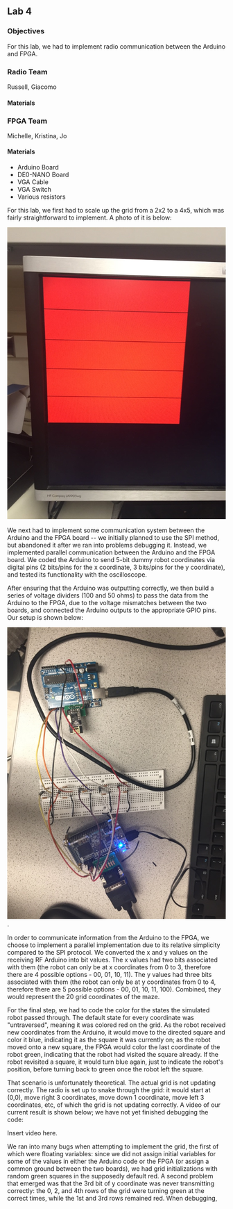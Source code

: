 ## Lab 4

### Objectives

For this lab, we had to implement radio communication between the Arduino and FPGA. 
### Radio Team
Russell, Giacomo

#### Materials


### FPGA Team
Michelle, Kristina, Jo

#### Materials
* Arduino Board
* DE0-NANO Board 
* VGA Cable
* VGA Switch
* Various resistors

For this lab, we first had to scale up the grid from a 2x2 to a 4x5, which was fairly straightforward to implement. A photo of it is below:

![4by5](./images/4by5.jpeg)

We next had to implement some communication system between the Arduino and the FPGA board -- we initially planned to use the SPI method, but abandoned it after we ran into problems debugging it. Instead, we implemented parallel communication between the Arduino and the FPGA board. We coded the Arduino to send 5-bit dummy robot coordinates via digital pins (2 bits/pins for the x coordinate, 3 bits/pins for the y coordinate), and tested its functionality with the oscilloscope.

After ensuring that the Arduino was outputting correctly, we then build a series of voltage dividers (100 and 50 ohms) to pass the data from the Arduino to the FPGA, due to the voltage mismatches between the two boards, and connected the Arduino outputs to the appropriate GPIO pins. Our setup is shown below:

![lab4setup](./images/lab4setup.jpeg).

In order to communicate information from the Arduino to the FPGA, we choose to implement a parallel implementation due to its relative simplicity compared to the SPI protocol.  We converted the x and y values on the receiving RF Arduino into bit values. The x values had two bits associated with them (the robot can only be at x coordinates from 0 to 3, therefore there are 4 possible options - 00, 01, 10, 11). The  y values had three bits associated with them (the robot can only be at y coordinates from 0 to 4, therefore there are 5 possible options - 00, 01, 10, 11, 100). Combined, they would represent the 20 grid coordinates of the maze. 

For the final step, we had to code the color for the states the simulated robot passed through. The default state for every coordinate was "untraversed", meaning it was colored red on the grid. As the robot received new coordinates from the Arduino, it would move to the directed square and color it blue, indicating it as the square it was currently on; as the robot moved onto a new square, the FPGA would color the last coordinate of the robot green, indicating that the robot had visited the square already. If the robot revisited a square, it would turn blue again, just to indicate the robot's position, before turning back to green once the robot left the square. 

That scenario is unfortunately theoretical. The  actual grid is not updating correctly. The radio is set up to snake through the grid: it would start at (0,0), move right 3 coordinates, move down 1 coordinate, move left 3 coordinates, etc, of which the grid is not updating correctly. A video of our current result is shown below; we have not yet finished debugging the code:

Insert video here.

We ran into many bugs when attempting to implement the grid, the first of which were floating variables: since we did not assign initial variables for some of the values in either the Arduino code or the FPGA (or assign a common ground between the two boards), we had grid initializations with random green squares in the supposedly default red. A second problem that emerged was that the 3rd bit of y coordinate was never transmitting correctly: the 0, 2, and 4th rows of the grid were turning green at the correct times, while the 1st and 3rd rows remained red. When debugging, 
